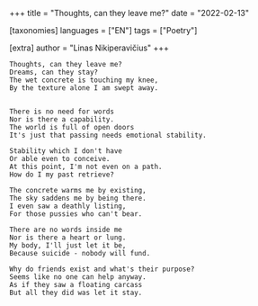 +++
title = "Thoughts, can they leave me?"
date = "2022-02-13"

[taxonomies]
languages = ["EN"]
tags = ["Poetry"]

[extra]
author = "Linas Nikiperavičius"
+++
```
Thoughts, can they leave me?
Dreams, can they stay?
The wet concrete is touching my knee,
By the texture alone I am swept away.
```
<!-- more -->
```

There is no need for words
Nor is there a capability.
The world is full of open doors
It's just that passing needs emotional stability.

Stability which I don't have
Or able even to conceive.
At this point, I'm not even on a path.
How do I my past retrieve?

The concrete warms me by existing,
The sky saddens me by being there.
I even saw a deathly listing,
For those pussies who can't bear.

There are no words inside me
Nor is there a heart or lung.
My body, I'll just let it be,
Because suicide - nobody will fund.

Why do friends exist and what's their purpose?
Seems like no one can help anyway.
As if they saw a floating carcass
But all they did was let it stay.
```
